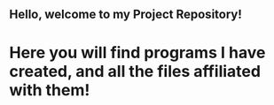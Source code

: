 ## Hello, welcome to my Project Repository!
# Here you will find programs I have created, and all the files affiliated with them!
